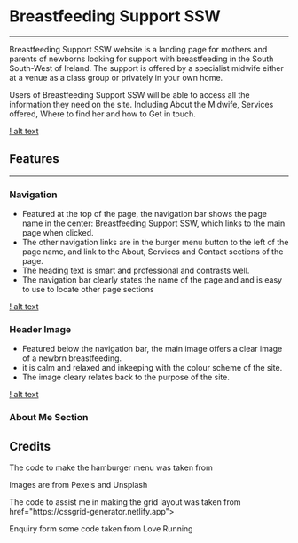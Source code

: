 # Breastfeeding Support SSW
-----

Breastfeeding Support SSW website is a landing page for mothers and parents of newborns looking for support with breastfeeding in the South South-West of Ireland. 
The support is offered by a specialist midwife either at a venue as a class group or privately in your own home. 

Users of Breastfeeding Support SSW will be able to access all the information they need on the site. Including About the Midwife, Services offered, Where to find her 
and how to Get in touch. 

[! alt text](assets/images/screen-options.jpg)

## Features 
-----

### Navigation
* Featured at the top of the page, the navigation bar shows the page name in the center: Breastfeeding Support SSW, which links to the main page when clicked. 
* The other navigation links are in the burger menu button to the left of the page name, and link to the About, Services and Contact sections of the page. 
* The heading text is smart and professional and contrasts well. 
* The navigation bar clearly states the name of the page and and is easy to use to locate other page sections 

[! alt text](assets/images/nav-bar.jpg)

### Header Image
* Featured below the navigation bar, the main image offers a clear image of a newbrn breastfeeding. 
* it is calm and relaxed and inkeeping with the colour scheme of the site. 
* The image cleary relates back to the purpose of the site. 

[! alt text](assets/images/head-image.jpg)

### About Me Section




## Credits

<p>The code to make the hamburger menu was taken from <link href="https://alvarotrigo.com/blog/hamburger-menu-css/#:~:text=What%20Is%20A%20Hamburger%20Menu,top%20of%20the%20main%20content"></p>
<p>Images are from Pexels and Unsplash</p>
<p>The code to assist me in making the grid layout was taken from href="https://cssgrid-generator.netlify.app"></p>
<p>Enquiry form some code taken from Love Running</p>